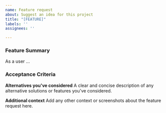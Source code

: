 ```yaml
---
name: Feature request
about: Suggest an idea for this project
title: "[FEATURE]"
labels: ''
assignees: ''

---
```


### Feature Summary
As a user ...

### Acceptance Criteria 

**Alternatives you've considered**
A clear and concise description of any alternative solutions or features you've considered.

**Additional context**
Add any other context or screenshots about the feature request here.
